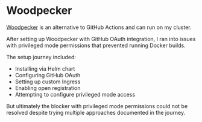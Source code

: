 # Woodpecker

[Woodpecker](https://woodpecker-ci.org/) is an alternative to GitHub Actions and can run on my cluster.

After setting up Woodpecker with GitHub OAuth integration, I ran into issues with privileged mode permissions that prevented running Docker builds.

The setup journey included:
- Installing via Helm chart
- Configuring GitHub OAuth
- Setting up custom Ingress
- Enabling open registration
- Attempting to configure privileged mode access

But ultimately the blocker with privileged mode permissions could not be resolved despite trying multiple approaches documented in the journey.
